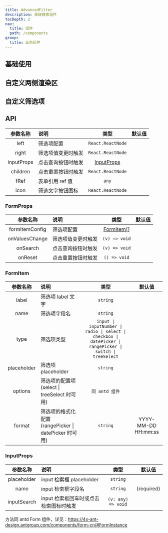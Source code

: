 ```yaml
---
title: AdvancedFilter
description: 高级搜索组件
tocDepth: 2
nav:
  title: 组件
  path: /components
group:
  title: 业务组件
---
```


## 基础使用

<code src="./demos/demo1.tsx" ></code>

## 自定义两侧渲染区

<code src="./demos/demo2.tsx" ></code>

## 自定义筛选项

<code src="./demos/demo3.tsx" ></code>

## API

|  参数名称  | 说明               |           类型            | 默认值 |
| :--------: | :----------------- | :-----------------------: | :----: |
|    left    | 筛选项配置         |     `React.ReactNode`     |        |
|   right    | 筛选项值变更时触发 |     `React.ReactNode`     |        |
| inputProps | 点击查询按钮时触发 | [InputProps](#inputprops) |        |
|  children  | 点击重置按钮时触发 |     `React.ReactNode`     |        |
|    fRef    | 表单引用 ref 值    |           `any`           |        |
|    icon    | 筛选文字按钮图标   |     `React.ReactNode`     |        |

### FormProps

|    参数名称    | 说明               |          类型           | 默认值 |
| :------------: | :----------------- | :---------------------: | :----: |
| formItemConfig | 筛选项配置         | [FormItem[]](#formitem) |        |
| onValuesChange | 筛选项值变更时触发 |      `(v) => void`      |        |
|    onSearch    | 点击查询按钮时触发 |      `(v) => void`      |        |
|    onReset     | 点击重置按钮时触发 |      `() => void`       |        |

### FormItem

|  参数名称   | 说明                                                 |                                                    类型                                                    |       默认值        |
| :---------: | :--------------------------------------------------- | :--------------------------------------------------------------------------------------------------------: | :-----------------: |
|    label    | 筛选项 label 文字                                    |                                                  `string`                                                  |                     |
|    name     | 筛选项字段名                                         |                                                  `string`                                                  |                     |
|    type     | 筛选项类型                                           | `input \| inputNumber \| radio \| select \| checkbox \| datePicker \| rangePicker \| switch \| treeSelect` |                     |
| placeholder | 筛选项 placeholder                                   |                                                  `string`                                                  |                     |
|   options   | 筛选项的配置项(select \| treeSelect 时可用)          |                                               `同 antd 组件`                                               |                     |
|   format    | 筛选项的格式化配置(rangePicker \| datePicker 时可用) |                                                  `string`                                                  | YYYY-MM-DD HH:mm:ss |

### InputProps

|  参数名称   | 说明                                   |        类型        |   默认值   |
| :---------: | :------------------------------------- | :----------------: | :--------: |
| placeholder | input 检索框 placeholder               |      `string`      |            |
|    name     | input 检索框字段名                     |      `string`      | (required) |
| inputSearch | input 检索框回车时或点击检索图标时触发 | `(v: any) => void` |            |

方法同 antd Form 组件，详见：https://4x-ant-design.antgroup.com/components/form-cn/#FormInstance
